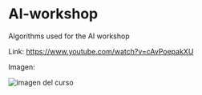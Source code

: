 # AI-workshop
Algorithms used for the AI workshop

Link:
https://www.youtube.com/watch?v=cAvPoepakXU

Imagen:

![imagen del curso](https://media-exp1.licdn.com/dms/image/sync/C5627AQHBXeS7fXLRVw/articleshare-shrink_480/0/1616808474351?e=1616900400&v=beta&t=fP1HqTw7khb64A0i-W7Pkjue0vtzNU6Ym8c83_LFkMQ)
